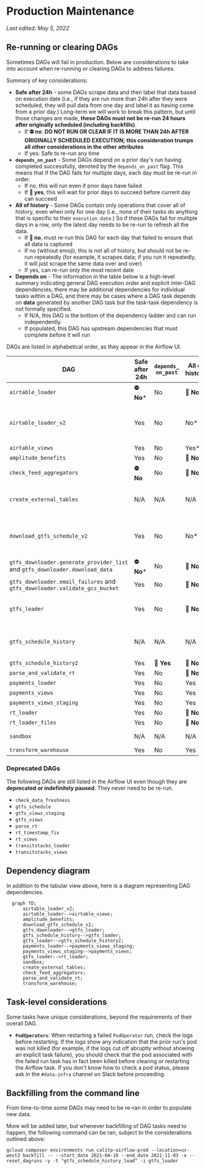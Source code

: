 # Production Maintenance

_Last edited: May 5, 2022_

## Re-running or clearing DAGs

Sometimes DAGs will fail in production. Below are considerations to take into account when re-running or clearing DAGs to address failures.

Summary of key considerations:
* **Safe after 24h** - some DAGs scrape data and then label that data based on execution date (i.e., if they are run more than 24h after they were scheduled, they will pull data from one day and label it as having come from a prior day.) Long-term we will work to break this pattern, but until those changes are made, **these DAGs must not be re-run 24 hours after originally scheduled (including backfills)**.
    * If **⛔ no**: **DO NOT RUN OR CLEAR IF IT IS MORE THAN 24h AFTER ORIGINALLY SCHEDULED EXECUTION; this consideration trumps all other considerations in the other attributes**
    * If yes: Safe to re-run any time
* **`depends_on_past`** - Some DAGs depend on a prior day's run having completed successfully, denoted by the `depends_on_past` flag. This means that if the DAG fails for multiple days, each day must be re-run in order.
    * If no, this will run even if prior days have failed
    * If **📆 yes**, this will wait for prior days to succeed before current day can succeed
* **All of history** - Some DAGs contain only operations that cover all of history, even when only for one day (i.e., none of their tasks do anything that is specific to their `execution_date`.) So if these DAGs fail for multiple days in a row, only the latest day needs to be re-run to refresh all the data.
    * If **🔂 no**, must re-run this DAG for each day that failed to ensure that all data is captured
    * If no (without emoji), this is not all of history, but should not be re-run repeatedly (for example, it scrapes data; if you run it repeatedly, it will just scrape the same data over and over)
    * If yes, can re-run only the most recent date
* **Depends on** - The information in the table below is a high-level summary indicating general DAG execution order and explicit inter-DAG dependencies; there may be additional dependencies for individual tasks within a DAG, and there may be cases where a DAG task depends on **data** generated by another DAG task but the task-task dependency is not formally specified.
    * If N/A, this DAG is the bottom of the dependency ladder and can run independently.
    * If populated, this DAG has upstream dependencies that must complete before it will run


DAGs are listed in alphabetical order, as they appear in the Airflow UI.

| DAG | Safe after 24h | `depends_ on_past` | All of history | Depends on | Notes |
| --- | --- | --- | --- | --- | --- |
`airtable_loader` | **⛔ No*** | No | **🔂 No** | N/A | All tasks are unsafe after 24 hours |
`airtable_loader_v2` | Yes | No | No* | N/A | Don't need to rerun more than once if multiple failures; scrapes data that is correctly timestamped |
`airtable_views` | Yes | No | Yes* | `airtable_loader` | Latest-only data |
`amplitude_benefits` | Yes | No | **🔂 No** | N/A | |
`check_feed_aggregators` | **⛔ No** | No | **🔂 No** | N/A | |
`create_external_tables` | N/A | N/A | N/A | N/A | Once-only (defines external tables); does not generally need to be re-run  |
`download_gtfs_schedule_v2` | Yes | No | No* | N/A | Don't need to rerun more than once if multiple failures; scrapes data that is correctly timestamped  |
`gtfs_downloader.generate_provider_list` and `gtfs_downloader.download_data` | **⛔ No*** | No | **🔂 No** | N/A |  |
`gtfs_downloader.email_failures` and `gtfs_downloader.validate_gcs_bucket` | Yes | No | **🔂 No** | N/A |  |
`gtfs_loader` | Yes | No | **🔂 No** | `gtfs_downloader`* | Technically also depends on `gtfs_schedule_history`, not usually an issue |
`gtfs_schedule_history` | N/A | N/A | N/A | N/A | Once-only (defines external tables); does not generally need to be re-run |
`gtfs_schedule_history2` | Yes | **📆 Yes** | **🔂 No** | `gtfs_loader` | |
`parse_and_validate_rt` | Yes | No | **🔂 No** | N/A | |
`payments_loader` | Yes | No | Yes | N/A | |
`payments_views` | Yes | No | Yes | `payments_views_staging`| |
`payments_views_staging` | Yes | No | Yes | `payments_loader` | |
`rt_loader` | Yes | No | **🔂 No** | `gtfs_loader` | |
`rt_loader_files` | Yes | No | **🔂 No** | N/A | |
`sandbox` | N/A | N/A | N/A | N/A | Testing only; does not need to be re-run |
`transform_warehouse` | Yes | No | Yes | N/A | Runs dbt warehouse |

### Deprecated DAGs

The following DAGs are still listed in the Airflow UI even though they are **deprecated or indefinitely paused**. They never need to be re-run.

* `check_data_freshness`
* `gtfs_schedule`
* `gtfs_views_staging`
* `gtfs_views`
* `parse_rt`
* `rt_timestamp_fix`
* `rt_views`
* `transitstacks_loader`
* `transitstacks_views`

## Dependency diagram

In addition to the tabular view above, here is a diagram representing DAG dependencies.

```{mermaid}
  graph TD;
      airtable_loader_v2;
      airtable_loader-->airtable_views;
      amplitude_benefits;
      download_gtfs_schedule_v2;
      gtfs_downloader-->gtfs_loader;
      gtfs_schedule_history-->gtfs_loader;
      gtfs_loader-->gtfs_schedule_history2;
      payments_loader-->payments_views_staging;
      payments_views_staging-->payments_views;
      gtfs_loader-->rt_loader;
      sandbox;
      create_external_tables;
      check_feed_aggregators;
      parse_and_validate_rt;
      transform_warehouse;
```

## Task-level considerations

Some tasks have unique considerations, beyond the requirements of their overall DAG.

* **`PodOperators`**: When restarting a failed `PodOperator` run, check the logs before restarting. If the logs show any indication that the prior run's pod was not killed (for example, if the logs cut off abruptly without showing an explicit task failure), you should check that the pod associated with the failed run task has in fact been killed before clearing or restarting the Airflow task. If you don't know how to check a pod status, please ask in the `#data-infra` channel on Slack before proceeding.

## Backfilling from the command line

From time-to-time some DAGs may need to be re-ran in order to populate new data.

More will be added later, but whenever backfilling of DAG tasks need to happen, the following command can be ran, subject to the considerations outlined above:

```shell
gcloud composer environments run calitp-airflow-prod --location=us-west2 backfill -- --start_date 2021-04-18 --end_date 2021-11-03 -x --reset_dagruns -y -t "gtfs_schedule_history_load" -i gtfs_loader
```
